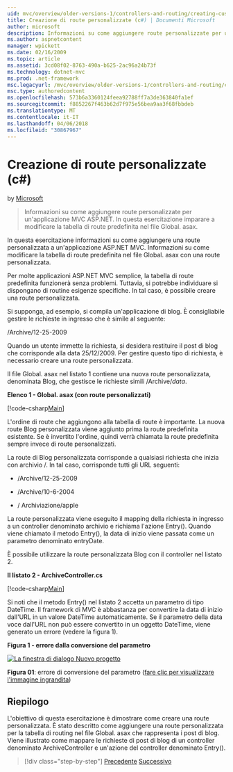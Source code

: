 ```yaml
---
uid: mvc/overview/older-versions-1/controllers-and-routing/creating-custom-routes-cs
title: Creazione di route personalizzate (c#) | Documenti Microsoft
author: microsoft
description: Informazioni su come aggiungere route personalizzate per un'applicazione MVC ASP.NET. In questa esercitazione imparare a modificare la tabella di route predefinita nel file Global. asax.
ms.author: aspnetcontent
manager: wpickett
ms.date: 02/16/2009
ms.topic: article
ms.assetid: 3cd08f02-8763-490a-b625-2ac96a24b73f
ms.technology: dotnet-mvc
ms.prod: .net-framework
msc.legacyurl: /mvc/overview/older-versions-1/controllers-and-routing/creating-custom-routes-cs
msc.type: authoredcontent
ms.openlocfilehash: 573b6a3360124feea92788ff7a3de363840fa1ef
ms.sourcegitcommit: f8852267f463b62d7f975e56bea9aa3f68fbbdeb
ms.translationtype: MT
ms.contentlocale: it-IT
ms.lasthandoff: 04/06/2018
ms.locfileid: "30867967"
---
```

<a name="creating-custom-routes-c"></a>Creazione di route personalizzate (c#)
====================
by [Microsoft](https://github.com/microsoft)

> Informazioni su come aggiungere route personalizzate per un'applicazione MVC ASP.NET. In questa esercitazione imparare a modificare la tabella di route predefinita nel file Global. asax.


In questa esercitazione informazioni su come aggiungere una route personalizzata a un'applicazione ASP.NET MVC. Informazioni su come modificare la tabella di route predefinita nel file Global. asax con una route personalizzata.

Per molte applicazioni ASP.NET MVC semplice, la tabella di route predefinita funzionerà senza problemi. Tuttavia, si potrebbe individuare si dispongano di routine esigenze specifiche. In tal caso, è possibile creare una route personalizzata.

Si supponga, ad esempio, si compila un'applicazione di blog. È consigliabile gestire le richieste in ingresso che è simile al seguente:

/Archive/12-25-2009

Quando un utente immette la richiesta, si desidera restituire il post di blog che corrisponde alla data 25/12/2009. Per gestire questo tipo di richiesta, è necessario creare una route personalizzata.

Il file Global. asax nel listato 1 contiene una nuova route personalizzata, denominata Blog, che gestisce le richieste simili /Archive/*data*.

**Elenco 1 - Global. asax (con route personalizzati)**

[!code-csharp[Main](creating-custom-routes-cs/samples/sample1.cs)]

L'ordine di route che aggiungono alla tabella di route è importante. La nuova route Blog personalizzata viene aggiunto prima la route predefinita esistente. Se è invertito l'ordine, quindi verrà chiamata la route predefinita sempre invece di route personalizzati.

La route di Blog personalizzata corrisponde a qualsiasi richiesta che inizia con archivio /. In tal caso, corrisponde tutti gli URL seguenti:

- /Archive/12-25-2009

- /Archive/10-6-2004

- / Archiviazione/apple

La route personalizzata viene eseguito il mapping della richiesta in ingresso a un controller denominato archivio e richiama l'azione Entry(). Quando viene chiamato il metodo Entry(), la data di inizio viene passata come un parametro denominato entryDate.

È possibile utilizzare la route personalizzata Blog con il controller nel listato 2.

**Il listato 2 - ArchiveController.cs**

[!code-csharp[Main](creating-custom-routes-cs/samples/sample2.cs)]

Si noti che il metodo Entry() nel listato 2 accetta un parametro di tipo DateTime. Il framework di MVC è abbastanza per convertire la data di inizio dall'URL in un valore DateTime automaticamente. Se il parametro della data voce dall'URL non può essere convertito in un oggetto DateTime, viene generato un errore (vedere la figura 1).

**Figura 1 - errore dalla conversione del parametro**


[![La finestra di dialogo Nuovo progetto](creating-custom-routes-cs/_static/image1.jpg)](creating-custom-routes-cs/_static/image1.png)

**Figura 01**: errore di conversione del parametro ([fare clic per visualizzare l'immagine ingrandita](creating-custom-routes-cs/_static/image2.png))


## <a name="summary"></a>Riepilogo

L'obiettivo di questa esercitazione è dimostrare come creare una route personalizzata. È stato descritto come aggiungere una route personalizzata per la tabella di routing nel file Global. asax che rappresenta i post di blog. Viene illustrato come mappare le richieste di post di blog di un controller denominato ArchiveController e un'azione del controller denominato Entry().

> [!div class="step-by-step"]
> [Precedente](aspnet-mvc-controllers-overview-cs.md)
> [Successivo](creating-a-route-constraint-cs.md)
